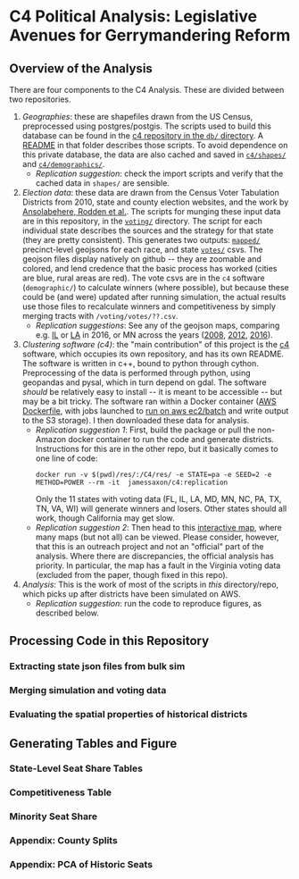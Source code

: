 # C4 Political Analysis: Legislative Avenues for Gerrymandering Reform

## Overview of the Analysis

There are four components to the C4 Analysis.  These are divided between two repositories.
1. *Geographies*: these are shapefiles drawn from the US Census, preprocessed using postgres/postgis.  The scripts used to build this database can be found in the [c4 repository in the `db/` directory](https://github.com/JamesSaxon/C4/tree/master/db).  A [README](https://github.com/JamesSaxon/C4/blob/master/db/README.md) in that folder describes those scripts.  To avoid dependence on this private database, the data are also cached and saved in [`c4/shapes/`](https://github.com/JamesSaxon/C4/tree/master/shapes) and [`c4/demographics/`](https://github.com/JamesSaxon/C4/tree/master/demographic).
   * *Replication suggestion*: check the import scripts and verify that the cached data in `shapes/` are sensible.
2. *Election data*: these data are drawn from the Census Voter Tabulation Districts from 2010, state and county election websites, and the work by [Ansolabehere, Rodden et al.](https://dataverse.harvard.edu/dataset.xhtml?persistentId=hdl:1902.1/21919).  The scripts for munging these input data are in this repository, in the [`voting/`](https://github.com/JamesSaxon/district_analysis/tree/master/voting) directory.  The script for each individual state describes the sources and the strategy for that state (they are pretty consistent).  This generates two outputs: [`mapped/`](https://github.com/JamesSaxon/district_analysis/tree/master/voting/mapped) precinct-level geojsons for each race, and state [`votes/`](https://github.com/JamesSaxon/district_analysis/tree/master/voting/votes) csvs.  The geojson files display natively on github -- they are zoomable and colored, and lend credence that the basic process has worked (cities are blue, rural areas are red).  The vote csvs are in the `c4` software (`demographic/`) to calculate winners (where possible), but because these could be (and were) updated after running simulation, the actual results use those files to recalculate winners and competitiveness by simply merging tracts with `/voting/votes/??.csv`.
   * *Replication suggestions*: See any of the geojson maps, comparing e.g. [IL](https://github.com/JamesSaxon/district_analysis/blob/master/voting/mapped/il_2016.geojson) or [LA](https://github.com/JamesSaxon/district_analysis/blob/master/voting/mapped/la_2016.geojson) in 2016, or MN across the years ([2008](https://github.com/JamesSaxon/district_analysis/blob/master/voting/mapped/mn_2008.geojson), [2012](https://github.com/JamesSaxon/district_analysis/blob/master/voting/mapped/mn_2012.geojson), [2016](https://github.com/JamesSaxon/district_analysis/blob/master/voting/mapped/mn_2016.geojson)).
3. *Clustering software (c4)*: the "main contribution" of this project is the [c4](https://github.com/JamesSaxon/C4/) software, which occupies its own repository, and has its own README.  The software is written in c++, bound to python through cython.  Preprocessing of the data is performed through python, using geopandas and pysal, which in turn depend on gdal.  The software _should_ be relatively easy to install -- it is meant to be accessible -- but may be a bit tricky.  The software ran within a Docker container ([AWS Dockerfile](https://github.com/JamesSaxon/C4/blob/master/Dockerfile), with jobs launched to [run on aws ec2/batch](https://github.com/JamesSaxon/C4/blob/master/aws_launch.sh) and write output to the S3 storage).  I then downloaded these data for analysis.
   * *Replication suggestion 1*: First, build the package or pull the non-Amazon docker container to run the code and generate districts.
     Instructions for this are in the other repo, but it basically comes to one line of code:
     ```
     docker run -v $(pwd)/res/:/C4/res/ -e STATE=pa -e SEED=2 -e METHOD=POWER --rm -it  jamessaxon/c4:replication
     ```
     Only the 11 states with voting data (FL, IL, LA, MD, MN, NC, PA, TX, TN, VA, WI) will generate winners and losers. 
     Other states should all work, though California may get slow.
   * *Replication suggestion 2*: Then head to this [interactive map](https://saxon.harris.uchicago.edu/redistricting_map/), where many maps (but not all) can be viewed.  Please consider, however, that this is an outreach project and not an "official" part of the analysis.  Where there are discrepancies, the official analysis has priority.  In particular, the map has a fault in the Virginia voting data (excluded from the paper, though fixed in this repo).
4. *Analysis*: This is the work of most of the scripts in _this_ directory/repo, which picks up after districts have been simulated on AWS.
   * *Replication suggestion*: run the code to reproduce figures, as described below.
   
## Processing Code in this Repository

### Extracting state json files from bulk sim
### Merging simulation and voting data
### Evaluating the spatial properties of historical districts

## Generating Tables and Figure

### State-Level Seat Share Tables
### Competitiveness Table
### Minority Seat Share
### Appendix: County Splits
### Appendix: PCA of Historic Seats
